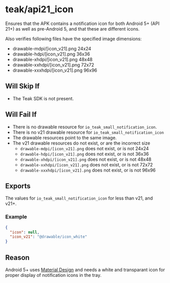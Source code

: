 # teak/api21_icon
Ensures that the APK contains a notification icon for both Android 5+ (API 21+) as well as pre-Android 5, and that these are different icons.

Also verifies following files have the specified image dimensions:
* drawable-mdpi/[icon_v21].png     24x24
* drawable-hdpi/[icon_v21].png     36x36
* drawable-xhdpi/[icon_v21].png    48x48
* drawable-xxhdpi/[icon_v21].png   72x72
* drawable-xxxhdpi/[icon_v21].png  96x96

## Will Skip If
* The Teak SDK is not present.

## Will Fail If
* There is no drawable resource for `io_teak_small_notification_icon`.
* There is no v21 drawable resource for `io_teak_small_notification_icon`
* The drawable resources point to the same image.
* The v21 drawable resources do not exist, or are the incorrect size
    * `drawable-mdpi/[icon_v21].png` does not exist, or is not 24x24
    * `drawable-hdpi/[icon_v21].png` does not exist, or is not 36x36
    * `drawable-xhdpi/[icon_v21].png` does not exist, or is not 48x48
    * `drawable-xxhdpi/[icon_v21].png` does not exist, or is not 72x72
    * `drawable-xxxhdpi/[icon_v21].png` does not exist, or is not 96x96

## Exports
The values for `io_teak_small_notification_icon` for less than v21, and v21+.

### Example
```json
{
  "icon": null,
  "icon_v21": "@drawable/icon_white"
}
```

## Reason
Android 5+ uses [Material Design](https://material.io/design/iconography/#notification) and needs a white and transparant icon for proper display of notification icons in the tray.
